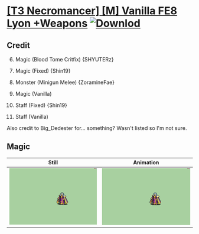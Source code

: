 # [\[T3 Necromancer\] \[M\] Vanilla FE8 Lyon +Weapons](./) [![Downlod](https://img.shields.io/badge/Download--red?style=social&logo=github)](https://minhaskamal.github.io/DownGit/#/home?url=https://github.com/Klokinator/FE-Repo/tree/main/Battle%20Animations%2FMagi%20-%20Dark-Type%2F%5BT3%20Necromancer%5D%20%5BM%5D%20Vanilla%20FE8%20Lyon%20%2BWeapons%2F6.%20Magic%20(Vanilla))

## Credit

6. Magic (Blood Tome Critfix) {SHYUTERz}

6. Magic (Fixed) {Shin19}

6. Monster (Minigun Melee) {ZoramineFae}

6. Magic (Vanilla)

7. Staff (Fixed) {Shin19}

7. Staff (Vanilla)

Also credit to Big_Dedester for... something? Wasn't listed so I'm not sure.

## Magic

| Still | Animation |
| :---: | :-------: |
| ![Magic still](./Magic_000.png) | ![Magic animation](./Magic.gif) |
